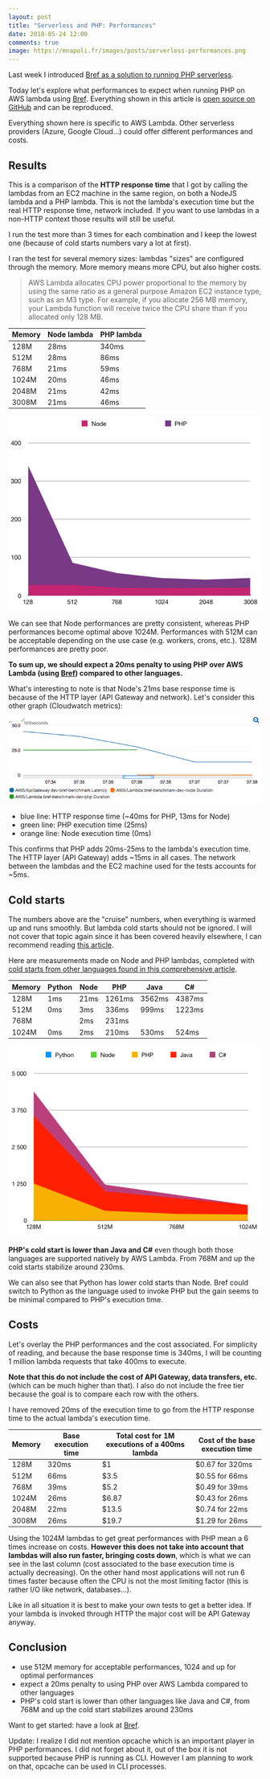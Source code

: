 ```yaml
---
layout: post
title: "Serverless and PHP: Performances"
date: 2018-05-24 12:00
comments: true
image: https://mnapoli.fr/images/posts/serverless-performances.png
---
```


Last week I introduced [Bref as a solution to running PHP serverless](/serverless-php/).

Today let's explore what performances to expect when running PHP on AWS lambda using [Bref](https://github.com/mnapoli/bref). Everything shown in this article is [open source on GitHub](https://github.com/mnapoli/bref-benchmark) and can be reproduced.

Everything shown here is specific to AWS Lambda. Other serverless providers (Azure, Google Cloud…) could offer different performances and costs.

<!--more-->

## Results

This is a comparison of the **HTTP response time** that I got by calling the lambdas from an EC2 machine in the same region, on both a NodeJS lambda and a PHP lambda. This is not the lambda's execution time but the real HTTP response time, network included. If you want to use lambdas in a non-HTTP context those results will still be useful.

I run the test more than 3 times for each combination and I keep the lowest one (because of cold starts numbers vary a lot at first).

I ran the test for several memory sizes: lambdas "sizes" are configured through the memory. More memory means more CPU, but also higher costs.

> AWS Lambda allocates CPU power proportional to the memory by using the same ratio as a general purpose Amazon EC2 instance type, such as an M3 type. For example, if you allocate 256 MB memory, your Lambda function will receive twice the CPU share than if you allocated only 128 MB.

| Memory | Node lambda | PHP lambda |
| ------ | ----------- | ---------- |
| 128M   | 28ms        | 340ms      |
| 512M   | 28ms        | 86ms       |
| 768M   | 21ms        | 59ms       |
| 1024M  | 20ms        | 46ms       |
| 2048M  | 21ms        | 42ms       |
| 3008M  | 21ms        | 46ms       |

![](/images/posts/serverless-performances.png)

We can see that Node performances are pretty consistent, whereas PHP performances become optimal above 1024M. Performances with 512M can be acceptable depending on the use case (e.g. workers, crons, etc.). 128M performances are pretty poor.

**To sum up, we should expect a 20ms penalty to using PHP over AWS Lambda (using [Bref](https://github.com/mnapoli/bref)) compared to other languages.**

What's interesting to note is that Node's 21ms base response time is because of the HTTP layer (API Gateway and network). Let's consider this other graph (Cloudwatch metrics):

![](/images/posts/serverless-cloudwatch.png)

- blue line: HTTP response time (~40ms for PHP, 13ms for Node)
- green line: PHP execution time (25ms)
- orange line: Node execution time (0ms)

This confirms that PHP adds 20ms-25ms to the lambda's execution time. The HTTP layer (API Gateway) adds ~15ms in all cases. The network between the lambdas and the EC2 machine used for the tests accounts for ~5ms.

## Cold starts

The numbers above are the "cruise" numbers, when everything is warmed up and runs smoothly. But lambda cold starts should not be ignored. I will not cover that topic again since it has been covered heavily elsewhere, I can recommend reading [this article](https://hackernoon.com/im-afraid-you-re-thinking-about-aws-lambda-cold-starts-all-wrong-7d907f278a4f).

Here are measurements made on Node and PHP lambdas, completed with [cold starts from other languages found in this comprehensive article](https://read.acloud.guru/does-coding-language-memory-or-package-size-affect-cold-starts-of-aws-lambda-a15e26d12c76).

| Memory | Python | Node | PHP    | Java   | C#     |
|--------|--------|------|--------|--------|--------|
| 128M   |    1ms | 21ms | 1261ms | 3562ms | 4387ms |
| 512M   |    0ms |  3ms |  336ms |  999ms | 1223ms |
| 768M   |        |  2ms |  231ms |        |        |
| 1024M  |    0ms |  2ms |  210ms |  530ms |  524ms |

![](/images/posts/serverless-coldstarts.png)

**PHP's cold start is lower than Java and C#** even though both those languages are supported natively by AWS Lambda. From 768M and up the cold starts stabilize around 230ms.

We can also see that Python has lower cold starts than Node. Bref could switch to Python as the language used to invoke PHP but the gain seems to be minimal compared to PHP's execution time.

## Costs

Let's overlay the PHP performances and the cost associated. For simplicity of reading, and because the base response time is 340ms, I will be counting 1 million lambda requests that take 400ms to execute.

**Note that this do not include the cost of API Gateway, data transfers, etc.** (which can be much higher than that). I also do not include the free tier because the goal is to compare each row with the others.

I have removed 20ms of the execution time to go from the HTTP response time to the actual lambda's execution time.

| Memory | Base execution time | Total cost for 1M executions of a 400ms lambda | Cost of the base execution time |
| ------ | ------------------- | ---------------------------------------------- | ------------------------------- |
| 128M   | 320ms               | $1                                             | $0.67 for 320ms                 |
| 512M   | 66ms                | $3.5                                           | $0.55 for 66ms                  |
| 768M   | 39ms                | $5.2                                           | $0.49 for 39ms                  |
| 1024M  | 26ms                | $6.87                                          | $0.43 for 26ms                  |
| 2048M  | 22ms                | $13.5                                          | $0.74 for 22ms                  |
| 3008M  | 26ms                | $19.7                                          | $1.29 for 26ms                  |

Using the 1024M lambdas to get great performances with PHP mean a 6 times increase on costs. **However this does not take into account that lambdas will also run faster, bringing costs down**, which is what we can see in the last column (cost associated to the base execution time is actually decreasing). On the other hand most applications will not run 6 times faster because often the CPU is not the most limiting factor (this is rather I/O like network, databases…).

Like in all situation it is best to make your own tests to get a better idea. If your lambda is invoked through HTTP the major cost will be API Gateway anyway.

## Conclusion

- use 512M memory for acceptable performances, 1024 and up for optimal performances
- expect a 20ms penalty to using PHP over AWS Lambda compared to other languages
- PHP's cold start is lower than other languages like Java and C#, from 768M and up the cold start stabilizes around 230ms

Want to get started: have a look at [Bref](https://github.com/mnapoli/bref).

Update: I realize I did not mention opcache which is an important player in PHP performances. I did not forget about it, out of the box it is not supported because PHP is running as CLI. However I am planning to work on that, opcache can be used in CLI processes.
